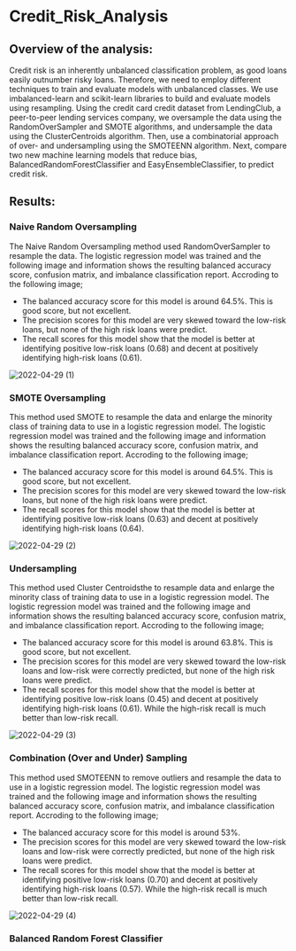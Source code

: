 # Credit_Risk_Analysis
## Overview of the analysis:

Credit risk is an inherently unbalanced classification problem, as good loans easily outnumber risky loans. Therefore, we need to employ different techniques to train and evaluate models with unbalanced classes. We use imbalanced-learn and scikit-learn libraries to build and evaluate models using resampling. 
Using the credit card credit dataset from LendingClub, a peer-to-peer lending services company, we oversample the data using the RandomOverSampler and SMOTE algorithms, and undersample the data using the ClusterCentroids algorithm. Then, use a combinatorial approach of over- and undersampling using the SMOTEENN algorithm. Next, compare two new machine learning models that reduce bias, BalancedRandomForestClassifier and EasyEnsembleClassifier, to predict credit risk.

## Results: 

### Naive Random Oversampling

The Naive Random Oversampling method used RandomOverSampler to resample the data. The logistic regression model was trained and the following image and information shows the resulting balanced accuracy score, confusion matrix, and imbalance classification report.
Accroding to the following image;
- The balanced accuracy score for this model is around 64.5%. This is good score, but not excellent. 
- The precision scores for this model are very skewed toward the low-risk loans, but none of the high risk loans were predict.
- The recall scores for this model show that the model is better at identifying positive low-risk loans (0.68) and decent at positively identifying high-risk loans (0.61).


![2022-04-29 (1)](https://user-images.githubusercontent.com/96403349/165952718-a12aa51b-450e-4aae-9fc9-612842fd1e93.png)

### SMOTE Oversampling

This method used SMOTE to resample the data and enlarge the minority class of training data to use in a logistic regression model. The logistic regression model was trained and the following image and information shows the resulting balanced accuracy score, confusion matrix, and imbalance classification report.
Accroding to the following image;
- The balanced accuracy score for this model is around 64.5%. This is good score, but not excellent. 
- The precision scores for this model are very skewed toward the low-risk loans, but none of the high risk loans were predict.
- The recall scores for this model show that the model is better at identifying positive low-risk loans (0.63) and decent at positively identifying high-risk loans (0.64).

![2022-04-29 (2)](https://user-images.githubusercontent.com/96403349/165957183-6116c32a-d72e-4726-9797-dfebc4d27af6.png)

### Undersampling

This method used Cluster Centroidsthe to resample data and enlarge the minority class of training data to use in a logistic regression model. The logistic regression model was trained and the following image and information shows the resulting balanced accuracy score, confusion matrix, and imbalance classification report.
Accroding to the following image;
- The balanced accuracy score for this model is around 63.8%. This is good score, but not excellent. 
- The precision scores for this model are very skewed toward the low-risk loans and low-risk were correctly predicted, but none of the high risk loans were predict.
- The recall scores for this model show that the model is better at identifying positive low-risk loans (0.45) and decent at positively identifying high-risk loans (0.61). While the high-risk recall is much better than low-risk recall.

![2022-04-29 (3)](https://user-images.githubusercontent.com/96403349/165958310-22a1b8af-3ca1-44e0-9fd6-f907845032ba.png)


### Combination (Over and Under) Sampling

This method used SMOTEENN to remove outliers and resample the data to use in a logistic regression model. The logistic regression model was trained and the following image and information shows the resulting balanced accuracy score, confusion matrix, and imbalance classification report.
Accroding to the following image;
- The balanced accuracy score for this model is around 53%. 
- The precision scores for this model are very skewed toward the low-risk loans and low-risk were correctly predicted, but none of the high risk loans were predict.
- The recall scores for this model show that the model is better at identifying positive low-risk loans (0.70) and decent at positively identifying high-risk loans (0.57). While the high-risk recall is much better than low-risk recall.

![2022-04-29 (4)](https://user-images.githubusercontent.com/96403349/165959140-1a7df3fb-2404-4fca-a2d5-71ffbd1a66c8.png)

### Balanced Random Forest Classifier







